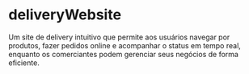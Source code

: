 # deliveryWebsite
Um site de delivery intuitivo que permite aos usuários navegar por produtos, fazer pedidos online e acompanhar o status em tempo real, enquanto os comerciantes podem gerenciar seus negócios de forma eficiente.
